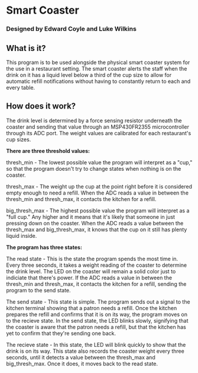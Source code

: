 # Smart Coaster
### Designed by Edward Coyle and Luke Wilkins

## What is it?
This program is to be used alongside the physical smart coaster system for the use in a
restaurant setting. The smart coaster alerts the staff when the drink on it has a liquid
level below a third of the cup size to allow for automatic refill notifications without
having to constantly return to each and every table.

## How does it work?
The drink level is determined by a force sensing resistor underneath the coaster and sending
that value through an MSP430FR2355 microcontroller through its ADC port. The weight values 
are calibrated for each restaurant's cup sizes. 

**There are three threshold values:**

thresh_min - The lowest possible value the program will interpret as a "cup," so that the
program doesn't try to change states when nothing is on the coaster.

thresh_max - The weight up the cup at the point right before it is considered empty enough
to need a refill. When the ADC reads a value in between the thresh_min and thresh_max, it
contacts the kitchen for a refill.

big_thresh_max - The highest possible value the program will interpret as a "full cup." Any
higher and it means that it's likely that someone in just pressing down on the coaster. When
the ADC reads a value between the thresh_max and big_thresh_max, it knows that the cup on it
still has plenty liquid inside.

**The program has three states:**

The read state - This is the state the program spends the most time in. Every three seconds,
it takes a weight reading of the coaster to determine the drink level. The LED on the coaster
will remain a solid color just to indiciate that there's power. If the ADC reads a value in 
between the thresh_min and thresh_max, it contacts the kitchen for a refill, sending the 
program to the send state.

The send state - This state is simple. The program sends out a signal to the kitchen terminal
showing that a patron needs a refill. Once the kitchen prepares the refill and confirms that
it is on its way, the program moves on to the recieve state. In the send state, the LED blinks
slowly, signifying that the coaster is aware that the patron needs a refill, but that the kitchen
has yet to confirm that they're sending one back.

The recieve state - In this state, the LED will blink quickly to show that the drink is on its way.
This state also records the coaster weight every three seconds, until it detects a value between
the thresh_max and big_thresh_max. Once it does, it moves back to the read state.
